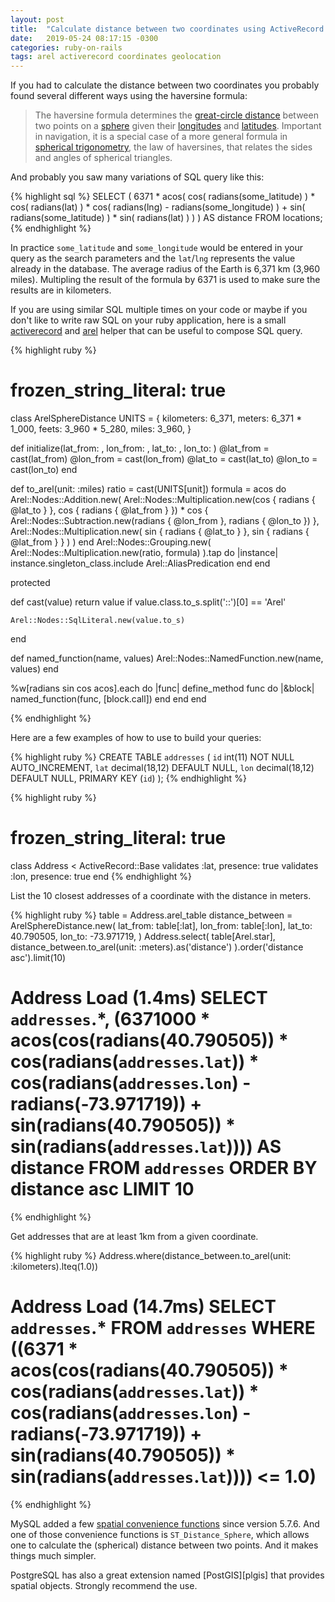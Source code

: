 ```yaml
---
layout: post
title:  "Calculate distance between two coordinates using ActiveRecord Arel"
date:   2019-05-24 08:17:15 -0300
categories: ruby-on-rails
tags: arel activerecord coordinates geolocation
---
```


If you had to calculate the distance between two coordinates you probably found several different ways using the haversine formula:

> The haversine formula determines the [great-circle distance][great-circle-distance] between two points on a [sphere][sphere] given their [longitudes][longitude] and [latitudes][latitude]. Important in navigation, it is a special case of a more general formula in [spherical trigonometry][spherical-trigonometry], the law of haversines, that relates the sides and angles of spherical triangles.

And probably you saw many variations of SQL query like this:

{% highlight sql %}
SELECT
  (
    6371 * acos(
      cos(
        radians(some_latitude)
      ) * cos(
        radians(lat)
      ) * cos(
        radians(lng) - radians(some_longitude)
      ) + sin(
        radians(some_latitude)
      ) * sin(
        radians(lat)
      )
    )
  ) AS distance
FROM locations;
{% endhighlight %}


In practice `some_latitude` and `some_longitude` would be entered in your query as the search parameters and the `lat`/`lng` represents the value already in the database. The average radius of the Earth is 6,371 km (3,960 miles). Multipling the result of the formula by 6371 is used to make sure the results are in kilometers.

If you are using similar SQL multiple times on your code or maybe if you don't like to write raw SQL on your ruby application, here is a small [activerecord][activerecord] and [arel][arel] helper that can be useful to compose SQL query.

{% highlight ruby %}
# frozen_string_literal: true

class ArelSphereDistance
  UNITS = {
    kilometers: 6_371,
    meters: 6_371 * 1_000,
    feets: 3_960 * 5_280,
    miles: 3_960,
  }

  def initialize(lat_from: , lon_from: , lat_to: , lon_to: )
    @lat_from = cast(lat_from)
    @lon_from = cast(lon_from)
    @lat_to = cast(lat_to)
    @lon_to = cast(lon_to)
  end

  def to_arel(unit: :miles)
    ratio = cast(UNITS[unit])
    formula = acos do
      Arel::Nodes::Addition.new(
        Arel::Nodes::Multiplication.new(cos {
          radians { @lat_to }
        }, cos {
          radians { @lat_from }
        }) * cos {
          Arel::Nodes::Subtraction.new(radians { @lon_from }, radians { @lon_to })
        },
        Arel::Nodes::Multiplication.new(
          sin {
            radians { @lat_to }
          },
          sin {
            radians { @lat_from }
          }
        )
      )
    end
    Arel::Nodes::Grouping.new(
      Arel::Nodes::Multiplication.new(ratio, formula)
    ).tap do |instance|
      instance.singleton_class.include Arel::AliasPredication
    end
  end

  protected

  def cast(value)
    return value if value.class.to_s.split('::')[0] == 'Arel'

    Arel::Nodes::SqlLiteral.new(value.to_s)
  end

  def named_function(name, values)
    Arel::Nodes::NamedFunction.new(name, values)
  end

  %w[radians sin cos acos].each do |func|
    define_method func do |&block|
      named_function(func, [block.call])
    end
  end
end

{% endhighlight %}

Here are a few examples of how to use to build your queries:

{% highlight ruby %}
CREATE TABLE `addresses` (
  `id` int(11) NOT NULL AUTO_INCREMENT,
  `lat` decimal(18,12) DEFAULT NULL,
  `lon` decimal(18,12) DEFAULT NULL,
  PRIMARY KEY (`id`)
);
{% endhighlight %}

{% highlight ruby %}
# frozen_string_literal: true

class Address < ActiveRecord::Base
  validates :lat, presence: true
  validates :lon, presence: true
end
{% endhighlight %}

List the 10 closest addresses of a coordinate with the distance in meters.

{% highlight ruby %}
table = Address.arel_table
distance_between = ArelSphereDistance.new(
  lat_from: table[:lat],
  lon_from: table[:lon],
  lat_to: 40.790505,
  lon_to: -73.971719,
)
Address.select(
  table[Arel.star],
  distance_between.to_arel(unit: :meters).as('distance')
).order('distance asc').limit(10)
# Address Load (1.4ms)  SELECT  `addresses`.*, (6371000 * acos(cos(radians(40.790505)) * cos(radians(`addresses`.`lat`)) * cos(radians(`addresses`.`lon`) - radians(-73.971719)) + sin(radians(40.790505)) * sin(radians(`addresses`.`lat`)))) AS distance FROM `addresses`  ORDER BY distance asc LIMIT 10
{% endhighlight %}

Get addresses that are at least 1km from a given coordinate.

{% highlight ruby %}
Address.where(distance_between.to_arel(unit: :kilometers).lteq(1.0))
# Address Load (14.7ms)  SELECT `addresses`.* FROM `addresses` WHERE ((6371 * acos(cos(radians(40.790505)) * cos(radians(`addresses`.`lat`)) * cos(radians(`addresses`.`lon`) - radians(-73.971719)) + sin(radians(40.790505)) * sin(radians(`addresses`.`lat`)))) <= 1.0)
{% endhighlight %}

MySQL added a few [spatial convenience functions][mysql-spatial-convenience-functions] since version 5.7.6. And one of those convenience functions is `ST_Distance_Sphere`, which allows one to calculate the (spherical) distance between two points. And it makes things much simpler.

PostgreSQL has also a great extension named [PostGIS][plgis] that provides spatial objects. Strongly recommend the use.


[great-circle-distance]: https://en.wikipedia.org/wiki/Great-circle_distance
[sphere]: https://en.wikipedia.org/wiki/Sphere
[longitude]: https://en.wikipedia.org/wiki/Longitude
[latitude]: https://en.wikipedia.org/wiki/Latitude
[navigation]: https://en.wikipedia.org/wiki/Navigation
[spherical-trigonometry]: https://en.wikipedia.org/wiki/Spherical_trigonometry
[activerecord]: https://guides.rubyonrails.org/active_record_basics.html
[arel]: https://github.com/rails/rails/tree/master/activerecord/lib/arel
[mysql-spatial-convenience-functions]: https://dev.mysql.com/doc/refman/5.7/en/spatial-convenience-functions.html
[postgis]: https://postgis.net
